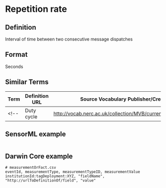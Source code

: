# Repetition rate

## Definition 
Interval of time between two consecutive message dispatches 

## Format
Seconds

## Similar Terms 
|Term|Definition URL|Source Vocabulary Publisher/Creator|
|----|----------|-----------------|
<!-- |Duty cycle|http://vocab.nerc.ac.uk/collection/MVB/current/MVB000086/|Movebank|  <!-- This isn't the right definition, duty cycle is the power cycle timing of instruments.  -->

## SensorML example
```xml

```
## Darwin Core example
```csv
# measurementOrFact.csv
eventId, measurementType, measurementTypeID, measurementValue
institutionId:tagDeployment:XYZ, "fieldName", "http://urlToDefinitionOf/field", "value"
```